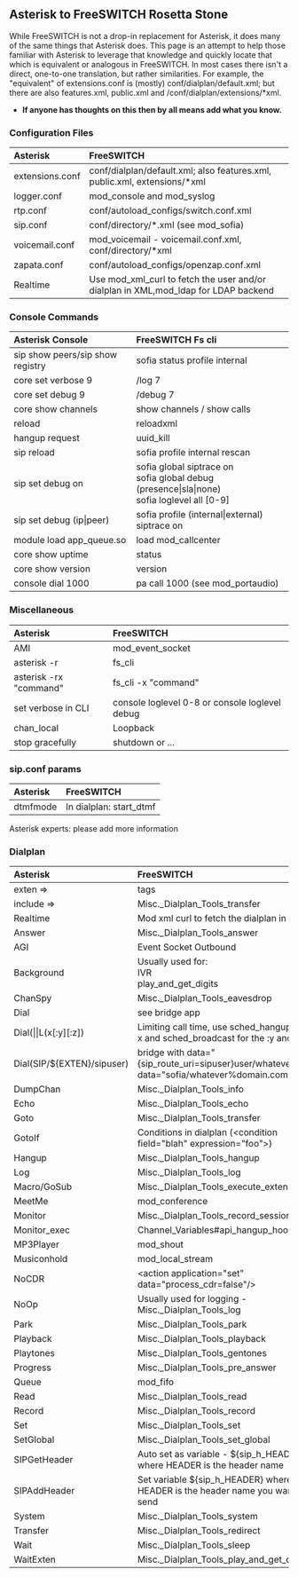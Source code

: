 
## Asterisk to FreeSWITCH Rosetta Stone
While FreeSWITCH is not a drop-in replacement for Asterisk, it does many of the same things that Asterisk does. This page is an attempt to help those familiar with Asterisk to leverage that knowledge and quickly locate that which is equivalent or analogous in FreeSWITCH. In most cases there isn't a direct, one-to-one translation, but rather similarities. For example, the "equivalent" of extensions.conf is (mostly) conf/dialplan/default.xml; but there are also features.xml, public.xml and /conf/dialplan/extensions/*xml.

* **If anyone has thoughts on this then by all means add what you know.**

### Configuration Files

 Asterisk | FreeSWITCH 
:- | :- 
 extensions.conf | conf/dialplan/default.xml; also features.xml, public.xml, extensions/*xml 
 logger.conf | mod_console and mod_syslog 
 rtp.conf | conf/autoload_configs/switch.conf.xml 
 sip.conf | conf/directory/*.xml (see mod_sofia) 
 voicemail.conf | mod_voicemail - voicemail.conf.xml, conf/directory/*xml 
 zapata.conf | conf/autoload_configs/openzap.conf.xml 
 Realtime | Use mod_xml_curl to fetch the user and/or dialplan in XML,mod_ldap for LDAP backend 

### Console Commands

 Asterisk Console | FreeSWITCH Fs cli 
 :- | :- 
 sip show peers/sip show registry | sofia status profile internal  
 core set verbose 9	| /log 7 
 core set debug 9 | /debug 7 
 core show channels	| show channels / show calls 
 reload | reloadxml 
 hangup request <channel> | uuid_kill <uuid> 
 sip reload | sofia profile internal rescan 
 sip set debug on | sofia global siptrace on <br> sofia global debug (presence&#124;sla&#124;none) <br> sofia loglevel all [0-9]
 sip set debug (ip&#124;peer) | sofia profile (internal&#124;external) siptrace on 
 module load app_queue.so | load mod_callcenter 
 core show uptime | status 
 core show version | version 
 console dial 1000 | pa call 1000 (see mod_portaudio) 


### Miscellaneous

Asterisk | FreeSWITCH
:- | :-
AMI | mod_event_socket
asterisk -r	| fs_cli
asterisk -rx "command" | fs_cli -x "command"
set verbose <verbosity> in CLI | console loglevel 0-8 or console loglevel debug
chan_local | Loopback
stop gracefully | shutdown or ...

### sip.conf params
Asterisk | FreeSWITCH
:- | :-
dtmfmode | In dialplan: start_dtmf

Asterisk experts: please add more information


### Dialplan
Asterisk | FreeSWITCH
:- | :-
exten => | <extension></extension> tags
include => | Misc._Dialplan_Tools_transfer
Realtime | Mod xml curl to fetch the dialplan in XML
Answer | Misc._Dialplan_Tools_answer
AGI | Event Socket Outbound
Background | Usually used for:<br>    IVR<br>    play_and_get_digits
ChanSpy	| Misc._Dialplan_Tools_eavesdrop
Dial | see bridge app
Dial(&#124;&#124;L(x[:y][:z]) | Limiting call time, use sched_hangup for the x and sched_broadcast for the :y and :z
Dial(SIP/${EXTEN}/sipuser) | bridge with data="{sip_route_uri=sipuser}user/whatever" or data="sofia/whatever%domain.com^sipuser"
DumpChan | Misc._Dialplan_Tools_info
Echo | Misc._Dialplan_Tools_echo
Goto | Misc._Dialplan_Tools_transfer
GotoIf | Conditions in dialplan (&lt;condition field="blah" expression="foo"&gt;)
Hangup | Misc._Dialplan_Tools_hangup
Log | Misc._Dialplan_Tools_log
Macro/GoSub | Misc._Dialplan_Tools_execute_extension
MeetMe | mod_conference
Monitor | Misc._Dialplan_Tools_record_session
Monitor_exec | Channel_Variables#api_hangup_hook
MP3Player | mod_shout
Musiconhold | mod_local_stream
NoCDR | &lt;action application="set" data="process_cdr=false"/&gt;
NoOp | Usually used for logging - Misc._Dialplan_Tools_log
Park | Misc._Dialplan_Tools_park
Playback | Misc._Dialplan_Tools_playback
Playtones | Misc._Dialplan_Tools_gentones
Progress | Misc._Dialplan_Tools_pre_answer
Queue | mod_fifo
Read | Misc._Dialplan_Tools_read
Record | Misc._Dialplan_Tools_record
Set | Misc._Dialplan_Tools_set
SetGlobal | Misc._Dialplan_Tools_set_global
SIPGetHeader | Auto set as variable - ${sip_h_HEADER} where HEADER is the header name
SIPAddHeader | Set variable ${sip_h_HEADER} where HEADER is the header name you want to send
System | Misc._Dialplan_Tools_system
Transfer | Misc._Dialplan_Tools_redirect
Wait | Misc._Dialplan_Tools_sleep
WaitExten | Misc._Dialplan_Tools_play_and_get_digits